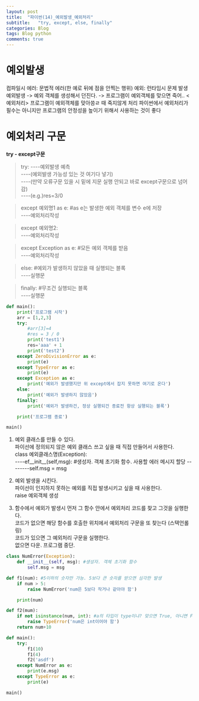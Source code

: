 ```yaml
---  
layout: post  
title:  "파이썬(14)_예외발생_예외처리"  
subtitle:   "try, except, else, finally"  
categories: Blog  
tags: Blog python     
comments: true
---  
```




# 예외발생
컴파일시 에러: 문법적 에러(한 예로 뒤에 점을 안찍는 행위)
예외: 런타임시 문제 발생
예외발생 -> 예외 객체를 생성해서 던진다. -> 프로그램이 예외객체를 맞으면 죽어..
<예외처리>
프로그램이 예외객체를 맞아씅ㄹ 때 죽지않게 처리
파이썬에서 예외처리가 필수는 아니지만 프로그램의 안정성을 높이기 위해서 사용하는 것이 좋다

# 예외처리 구문

**try - except구문**

> try:
----예외발생 예측     
----(예외발생 가능성 있는 것 여기다 넣기)     
----(만약 오류구문 있을 시 밑에 지문 실행 안되고 바로 except구문으로 넘어감)     
----(e.g.)res=3/0     
    
> except 예외명1 as e:  #as e는 발생한 예외 객체를 변수 e에 저장     
----예외처리작성     
    
> except 예외명2:     
----예외처리작성     
    
> except Exception as e: #모든 예외 객체를 받음     
----예외처리작성     
    
> else: #예외가 발생하지 않았을 때 실행되는 블록     
----실행문     
    
> finally: #무조건 실행되는 블록     
----실행문     

~~~python
def main():
    print('프로그램 시작')
    arr = [1,2,3]
    try:
        #arr[3]=4
        #res = 3 / 0
        print('test1')
        res='aaa' + 1
        print('test2')
    except ZeroDivisionError as e:
        print(e)
    except TypeError as e:
        print(e)
    except Exception as e:
        print('예외가 발생했지만 위 except에서 잡지 못하면 여기로 온다')
    else:
        print('예외가 발생하지 않았음')
    finally:
        print('예외가 발생하건, 정상 실행되건 종료전 항상 실행되는 블록')

    print('프로그램 종료')

main()
~~~


1. 예외 클래스를 만들 수 있다.      
파이선에 정의되지 않은 예외 클래스 쓰고 싶을 때 직접 만들어서 사용한다.      
class 예외클래스명(Exception):     
----ef__init__(self,msg): #생성자. 객체 초기화 함수. 사용할 에러 메시지 할당
--------self.msg = msg

2. 예외 발생을 시킨다.     
파이선이 인지하지 못하는 예외를 직접 발생시키고 싶을 때 사용한다.     
raise 예외객체 생성     

3. 함수에서 예외가 발생시 먼저 그 함수 안에서 예외처리 코드를 찾고 그것을 실행한다.     
코드가 없으면 해당 함수를 호출한 위치에서 예외처리 구문을 또 찾는다 (스택언롤링)       
코드가 있으면 그 예외처리 구문을 실행한다.        
없으면 다운. 프로그램 중단.          

~~~python
class NumError(Exception):
    def __init__(self, msg): #생성자. 객체 초기화 함수
        self.msg = msg

def f1(num): #5이하의 숫자만 가능. 5보다 큰 숫자를 받으면 심각한 발생
    if num > 5:
        raise NumError('num은 5보다 작거나 같아야 함')

    print(num)

def f2(mum):
    if not isinstance(num, int): #a의 타입이 type이냐? 맞으면 True, 아니면 False
        raise TypeError('num은 int이어야 함')
    return num+10

def main():
    try:
        f1(10)
        f1(4)
        f2('asdf')
    except NumError as e:
        print(e.msg)
    except TypeError as e:
        print(e)

main()
~~~


